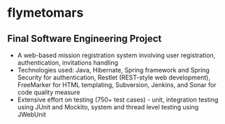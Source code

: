 # flymetomars

Final Software Engineering Project
----------------------------------
- A web-based mission registration system involving user registration, authentication, invitations handling
- Technologies used: Java, Hibernate, Spring framework and Spring Security for authentication, Restlet (REST-style web development), FreeMarker for HTML templating, Subversion, Jenkins, and Sonar for code quality measure
- Extensive effort on testing (750+ test cases) - unit, integration testing using JUnit and Mockito, system and thread level testing using JWebUnit 

